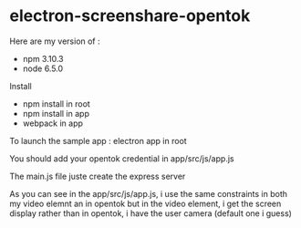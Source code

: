 # electron-screenshare-opentok

Here are my version of :
 - npm 3.10.3
 - node 6.5.0

Install

- npm install in root
- npm install in app
- webpack in app

To launch the sample app : electron app in root

You should add your opentok credential in app/src/js/app.js


The main.js file juste create the express server

As you can see in the app/src/js/app.js, i use the same constraints in both my video elemnt an in opentok but in the video element, 
i get the screen display rather than in opentok, i have the user camera (default one i guess)
